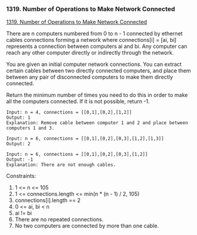 ### 1319. Number of Operations to Make Network Connected
[1319. Number of Operations to Make Network Connected](https://leetcode.com/problems/number-of-operations-to-make-network-connected/)

There are n computers numbered from 0 to n - 1 connected by ethernet cables connections forming a network where connections[i] = [ai, bi] represents a connection between computers ai and bi. Any computer can reach any other computer directly or indirectly through the network.

You are given an initial computer network connections. You can extract certain cables between two directly connected computers, and place them between any pair of disconnected computers to make them directly connected.

Return the minimum number of times you need to do this in order to make all the computers connected. If it is not possible, return -1.


```
Input: n = 4, connections = [[0,1],[0,2],[1,2]]
Output: 1
Explanation: Remove cable between computer 1 and 2 and place between computers 1 and 3.
```

```
Input: n = 6, connections = [[0,1],[0,2],[0,3],[1,2],[1,3]]
Output: 2
```

```
Input: n = 6, connections = [[0,1],[0,2],[0,3],[1,2]]
Output: -1
Explanation: There are not enough cables.
```

Constraints:

1. 1 <= n <= 105
2. 1 <= connections.length <= min(n * (n - 1) / 2, 105)
3. connections[i].length == 2
4. 0 <= ai, bi < n
5. ai != bi
6. There are no repeated connections.
7. No two computers are connected by more than one cable.